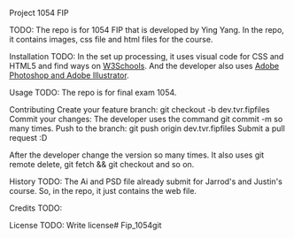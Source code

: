 Project 1054 FIP

TODO: The repo is for 1054 FIP that is developed by Ying Yang. In the repo, it contains images, css file and html files for the course.

Installation
TODO: In the set up processing, it uses visual code for CSS and HTML5 and find ways on [W3Schools](https://www.w3schools.com/). 
And the developer also uses [Adobe Photoshop and Adobe Illustrator](https://www.adobe.com/ca_fr/).

Usage
TODO: The repo is for final exam 1054.

Contributing
Create your feature branch: git checkout -b dev.tvr.fipfiles
Commit your changes: The developer uses the command git commit -m so many times. 
Push to the branch: git push origin dev.tvr.fipfiles
Submit a pull request :D

After the developer change the version so many times. It also uses git remote delete, git fetch && git checkout and so on.


History
TODO: The Ai and PSD file already submit for Jarrod's and Justin's course. So, in the repo, it just contains the web file.

Credits
TODO: 

License
TODO: Write license# Fip_1054git
